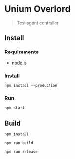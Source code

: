 # Unium Overlord

> Test agent controller

## Install

### Requirements

* [node.js](https://nodejs.org/)

### Install

```
npm install --production
```

### Run

```
npm start
```

## Build

```
npm install
```

```
npm run build
```

```
npm run release
```

